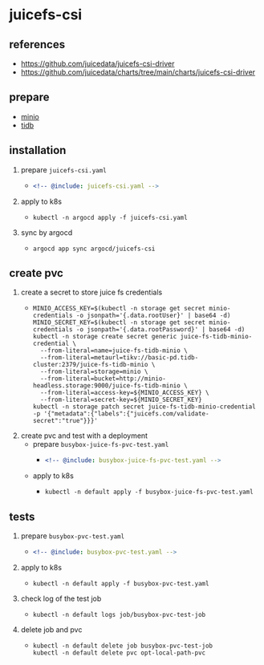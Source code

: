 # juicefs-csi

## references

* https://github.com/juicedata/juicefs-csi-driver
* https://github.com/juicedata/charts/tree/main/charts/juicefs-csi-driver

## prepare

* [minio](../../minio/README.md)
* [tidb](../../../database/tidb/README.md)

## installation

1. prepare `juicefs-csi.yaml`
    * ```yaml
      <!-- @include: juicefs-csi.yaml -->
      ```
2. apply to k8s
    * ```shell
      kubectl -n argocd apply -f juicefs-csi.yaml
      ```
3. sync by argocd
    * ```shell
      argocd app sync argocd/juicefs-csi
      ```

## create pvc

1. create a secret to store juice fs credentials
    * ```shell
      MINIO_ACCESS_KEY=$(kubectl -n storage get secret minio-credentials -o jsonpath='{.data.rootUser}' | base64 -d)
      MINIO_SECRET_KEY=$(kubectl -n storage get secret minio-credentials -o jsonpath='{.data.rootPassword}' | base64 -d)
      kubectl -n storage create secret generic juice-fs-tidb-minio-credential \
        --from-literal=name=juice-fs-tidb-minio \
        --from-literal=metaurl=tikv://basic-pd.tidb-cluster:2379/juice-fs-tidb-minio \
        --from-literal=storage=minio \
        --from-literal=bucket=http://minio-headless.storage:9000/juice-fs-tidb-minio \
        --from-literal=access-key=${MINIO_ACCESS_KEY} \
        --from-literal=secret-key=${MINIO_SECRET_KEY}
      kubectl -n storage patch secret juice-fs-tidb-minio-credential -p '{"metadata":{"labels":{"juicefs.com/validate-secret":"true"}}}'
      ```
2. create pvc and test with a deployment
    * prepare `busybox-juice-fs-pvc-test.yaml`
        + ```yaml
          <!-- @include: busybox-juice-fs-pvc-test.yaml -->
          ```
    * apply to k8s
        + ```shell
          kubectl -n default apply -f busybox-juice-fs-pvc-test.yaml
          ```

## tests

1. prepare `busybox-pvc-test.yaml`
    * ```yaml
      <!-- @include: busybox-pvc-test.yaml -->
      ```
2. apply to k8s
    * ```shell
      kubectl -n default apply -f busybox-pvc-test.yaml
      ```
3. check log of the test job
    * ```shell
      kubectl -n default logs job/busybox-pvc-test-job
      ```
4. delete job and pvc
    * ```shell
      kubectl -n default delete job busybox-pvc-test-job
      kubectl -n default delete pvc opt-local-path-pvc
      ```
